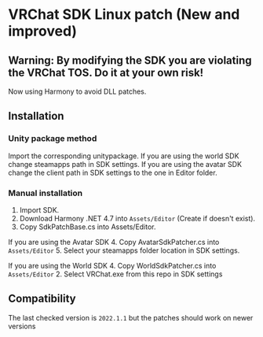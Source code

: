 # VRChat SDK Linux patch (New and improved)

## Warning: By modifying the SDK you are violating the VRChat TOS. Do it at your own risk!

Now using Harmony to avoid DLL patches.

## Installation

### Unity package method
Import the corresponding unitypackage.
If you are using the world SDK change steamapps path in SDK settings.
If you are using the avatar SDK change the client path in SDK settings to the one in Editor folder.

### Manual installation
1. Import SDK.
2. Download Harmony .NET 4.7 into `Assets/Editor` (Create if doesn't exist).
3. Copy SdkPatchBase.cs into Assets/Editor.

If you are using the Avatar SDK
4. Copy AvatarSdkPatcher.cs into `Assets/Editor`
5. Select your steamapps folder location in SDK settings.

If you are using the World SDK
4. Copy WorldSdkPatcher.cs into `Assets/Editor`
2. Select VRChat.exe from this repo in SDK settings

## Compatibility

The last checked version is `2022.1.1` but the patches should work on newer versions
